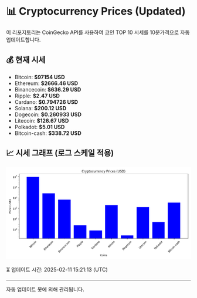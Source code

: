 
# 📊 Cryptocurrency Prices (Updated)

이 리포지토리는 CoinGecko API를 사용하여 코인 TOP 10 시세를 10분가격으로 자동 업데이트합니다.

## 💰 현재 시세
- Bitcoin: **$97154 USD**
- Ethereum: **$2666.46 USD**
- Binancecoin: **$636.29 USD**
- Ripple: **$2.47 USD**
- Cardano: **$0.794726 USD**
- Solana: **$200.12 USD**
- Dogecoin: **$0.260933 USD**
- Litecoin: **$126.67 USD**
- Polkadot: **$5.01 USD**
- Bitcoin-cash: **$338.72 USD**

## 📈 시세 그래프 (로그 스케일 적용)
![Crypto Prices](crypto_prices.png)

⏳ 업데이트 시간: 2025-02-11 15:21:13 (UTC)

---
자동 업데이트 봇에 의해 관리됩니다.
